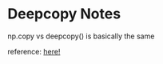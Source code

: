 # Deepcopy Notes

np.copy vs deepcopy() is basically the same

reference: [here!](<https://python.plainenglish.io/shallow-copy-and-deep-copy-in-python-numpy-8861e0870c5f#:~:text=To%20create%20a%20deep%20copy%20in%20NumPy%20%2C%20you%20have,use%20the%20function%20copy()%20.&text=Now%2C%20let%20us%20make%20a%20change%20to%20the%20array%20a%20.&text=It%20is%20clear%20now%20when,we%20have%20a%20Deep%20Copy.>)
